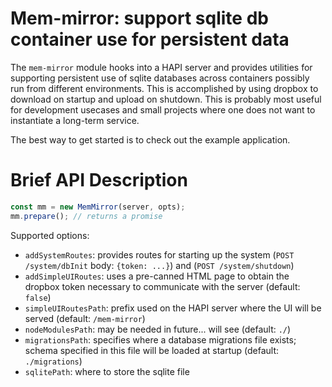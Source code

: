 # Mem-mirror: support sqlite db container use for persistent data

The `mem-mirror` module hooks into a HAPI server and provides utilities for supporting persistent use of sqlite databases across containers possibly run from different environments. This is accomplished by using dropbox to download on startup and upload on shutdown. This is probably most useful for development usecases and small projects where one does not want to instantiate a long-term service.

The best way to get started is to check out the example application.

# Brief API Description

```javascript
const mm = new MemMirror(server, opts);
mm.prepare(); // returns a promise
```

Supported options:
* `addSystemRoutes`: provides routes for starting up the system (`POST /system/dbInit` body: `{token: ...}`) and (`POST /system/shutdown`)
* `addSimpleUIRoutes`: uses a pre-canned HTML page to obtain the dropbox token necessary to communicate with the server (default: `false`)
* `simpleUIRoutesPath`: prefix used on the HAPI server where the UI will be served (default: `/mem-mirror`)
* `nodeModulesPath`: may be needed in future... will see (default: `./`)
* `migrationsPath`: specifies where a database migrations file exists; schema specified in this file will be loaded at startup (default: `./migrations`)
* `sqlitePath`: where to store the sqlite file

